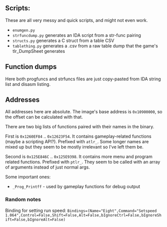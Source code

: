 ## Scripts:
These are all very messy and quick scripts, and might not even work.
* `enumgen.py` 
* `strfuncdump.py` generates an IDA script from a str-func pairing
* `structs.py` generates a C struct from a table CSV
* `tablething.py` generates a .csv from a raw table dump that the game's tlr_DumpSheet generates

## Function dumps
Here both progfuncs and strfuncs files are just copy-pasted from IDA string list and disasm listing.

## Addresses
All addresses here are absolute. The image's base address is `0x10900000`, so the offset can be calculated with that.

There are two big lists of functions paired with their names in the binary.

First is `0x1260EF84` .. `0x12623F54`. It contains gameplay-related functions (maybe a scripting API?). Prefixed with `atlr_`.
Some longer names are mixed up but they seem to be mostly irrelevant so I've left them be.

Second is `0x125E846C` .. `0x125E9398`. It contains more menu and program related functions. Prefixed with `ptlr_`.
They seem to be called with an array of arguments instead of just normal args.

Some important ones:
* `_Prog_Printff` - used by gameplay functions for debug output

### Random notes
Binding for setting run speed:
`Bindings=(Name="Eight",Command="Setspeed 1.064",Control=False,Shift=False,Alt=False,bIgnoreCtrl=False,bIgnoreShift=False,bIgnoreAlt=False)`